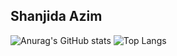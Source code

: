 ## Shanjida Azim 

![Anurag's GitHub stats](https://github-readme-stats.vercel.app/api?username=shanjida101&show_icons=true&theme=radical)        ![Top Langs](https://github-readme-stats.vercel.app/api/top-langs/?username=shanjida101&layout=compact)
